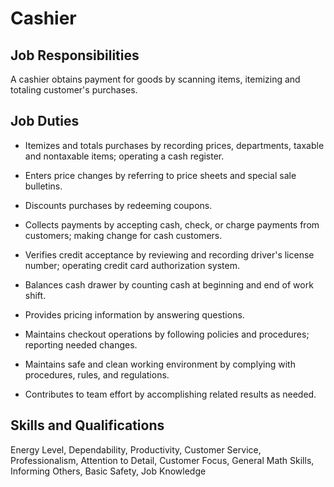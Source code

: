 # Cashier

## Job Responsibilities

A cashier obtains payment for goods by scanning items, itemizing and totaling customer&apos;s purchases.

## Job Duties

* Itemizes and totals purchases by recording prices, departments, taxable and nontaxable items; operating a cash register.

* Enters price changes by referring to price sheets and special sale bulletins.

* Discounts purchases by redeeming coupons.

* Collects payments by accepting cash, check, or charge payments from customers; making change for cash customers.

* Verifies credit acceptance by reviewing and recording driver&apos;s license number; operating credit card authorization system.

* Balances cash drawer by counting cash at beginning and end of work shift.

* Provides pricing information by answering questions.

* Maintains checkout operations by following policies and procedures; reporting needed changes.

* Maintains safe and clean working environment by complying with procedures, rules, and regulations.

* Contributes to team effort by accomplishing related results as needed.

## Skills and Qualifications

Energy Level, Dependability, Productivity, Customer Service, Professionalism, Attention to Detail, Customer Focus, General Math Skills, Informing Others, Basic Safety, Job Knowledge

